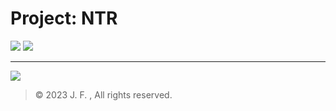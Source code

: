 # Project: NTR

[![](https://img.shields.io/badge/123云盘-PJNTR项目资料-000000.svg?style=for-the-badge&logo=icloud&logoColor=white&labelColor=597dfc&color=E0E7FF)](https://beixinti.github.io/pjntr/docs/netdisk.html)
[![](https://img.shields.io/badge/Notion-项目仪表盘-000000.svg?style=for-the-badge&logo=notion&logoColor=white&labelColor=37352F&color=F7F7F5)](https://beixinti.github.io/pjntr/docs/dashboard.html)

---

[![](https://img.shields.io/badge/腾讯文档-十中经开计算机工程社团第二十二届江西省活动项目看板-597dfc.svg?style=for-the-badge&logo=microsoftexcel&logoColor=white&labelColor=2196F3&color=BBDEFB)](https://beixinti.github.io/pjntr/docs/kanban.html)

> © 2023 J. F. , All rights reserved.  
